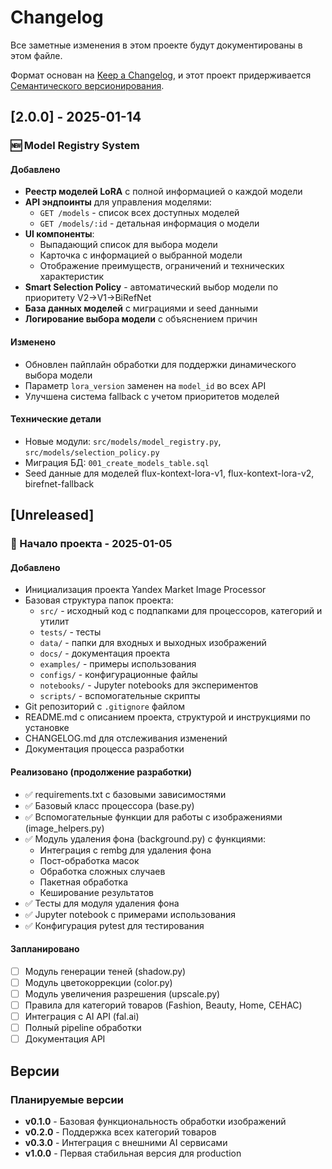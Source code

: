 # Changelog

Все заметные изменения в этом проекте будут документированы в этом файле.

Формат основан на [Keep a Changelog](https://keepachangelog.com/ru/1.0.0/),
и этот проект придерживается [Семантического версионирования](https://semver.org/lang/ru/).

## [2.0.0] - 2025-01-14

### 🆕 Model Registry System

#### Добавлено
- **Реестр моделей LoRA** с полной информацией о каждой модели
- **API эндпоинты** для управления моделями:
  - `GET /models` - список всех доступных моделей
  - `GET /models/:id` - детальная информация о модели
- **UI компоненты**:
  - Выпадающий список для выбора модели
  - Карточка с информацией о выбранной модели
  - Отображение преимуществ, ограничений и технических характеристик
- **Smart Selection Policy** - автоматический выбор модели по приоритету V2→V1→BiRefNet
- **База данных моделей** с миграциями и seed данными
- **Логирование выбора модели** с объяснением причин

#### Изменено
- Обновлен пайплайн обработки для поддержки динамического выбора модели
- Параметр `lora_version` заменен на `model_id` во всех API
- Улучшена система fallback с учетом приоритетов моделей

#### Технические детали
- Новые модули: `src/models/model_registry.py`, `src/models/selection_policy.py`
- Миграция БД: `001_create_models_table.sql`
- Seed данные для моделей flux-kontext-lora-v1, flux-kontext-lora-v2, birefnet-fallback

## [Unreleased]

### 🎉 Начало проекта - 2025-01-05

#### Добавлено
- Инициализация проекта Yandex Market Image Processor
- Базовая структура папок проекта:
  - `src/` - исходный код с подпапками для процессоров, категорий и утилит
  - `tests/` - тесты
  - `data/` - папки для входных и выходных изображений
  - `docs/` - документация проекта
  - `examples/` - примеры использования
  - `configs/` - конфигурационные файлы
  - `notebooks/` - Jupyter notebooks для экспериментов
  - `scripts/` - вспомогательные скрипты
- Git репозиторий с `.gitignore` файлом
- README.md с описанием проекта, структурой и инструкциями по установке
- CHANGELOG.md для отслеживания изменений
- Документация процесса разработки

#### Реализовано (продолжение разработки)
- ✅ requirements.txt с базовыми зависимостями
- ✅ Базовый класс процессора (base.py)
- ✅ Вспомогательные функции для работы с изображениями (image_helpers.py)
- ✅ Модуль удаления фона (background.py) с функциями:
  - Интеграция с rembg для удаления фона
  - Пост-обработка масок
  - Обработка сложных случаев
  - Пакетная обработка
  - Кеширование результатов
- ✅ Тесты для модуля удаления фона
- ✅ Jupyter notebook с примерами использования
- ✅ Конфигурация pytest для тестирования

#### Запланировано
- [ ] Модуль генерации теней (shadow.py)
- [ ] Модуль цветокоррекции (color.py)
- [ ] Модуль увеличения разрешения (upscale.py)
- [ ] Правила для категорий товаров (Fashion, Beauty, Home, CEHAC)
- [ ] Интеграция с AI API (fal.ai)
- [ ] Полный pipeline обработки
- [ ] Документация API

## Версии

### Планируемые версии

- **v0.1.0** - Базовая функциональность обработки изображений
- **v0.2.0** - Поддержка всех категорий товаров
- **v0.3.0** - Интеграция с внешними AI сервисами
- **v1.0.0** - Первая стабильная версия для production